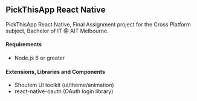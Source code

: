## PickThisApp React Native

PickThisApp React Native, Final Assignment project for the Cross Platform subject, Bachelor of IT @ AIT Melbourne.

#### Requirements

* Node.js 6 or greater

#### Extensions, Libraries and Components

* Shoutem UI toolkit (ui/theme/animation)
* react-native-oauth (OAuth login library)


